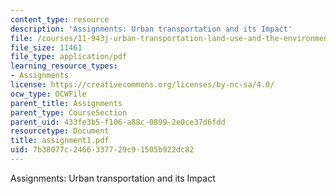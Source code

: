 ```yaml
---
content_type: resource
description: 'Assignments: Urban transportation and its Impact'
file: /courses/11-943j-urban-transportation-land-use-and-the-environment-spring-2002/7b38077c2466337729c91505b922dc82_assignment1.pdf
file_size: 11461
file_type: application/pdf
learning_resource_types:
- Assignments
license: https://creativecommons.org/licenses/by-nc-sa/4.0/
ocw_type: OCWFile
parent_title: Assignments
parent_type: CourseSection
parent_uid: 433fe3b5-f106-a88c-0899-2e0ce37d6fdd
resourcetype: Document
title: assignment1.pdf
uid: 7b38077c-2466-3377-29c9-1505b922dc82
---
```

Assignments: Urban transportation and its Impact